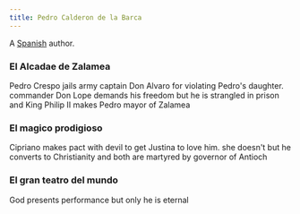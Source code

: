 ```yaml
---
title: Pedro Calderon de la Barca
---
```


A [Spanish](../index.html) author.

### El Alcadae de Zalamea

Pedro Crespo jails army captain Don Alvaro for violating Pedro's daughter. commander Don Lope demands his freedom but he is strangled in prison and King Philip II makes Pedro mayor of Zalamea

### El magico prodigioso

Cipriano makes pact with devil to get Justina to love him. she doesn't but he converts to Christianity and both are martyred by governor of Antioch

### El gran teatro del mundo

God presents performance but only he is eternal
